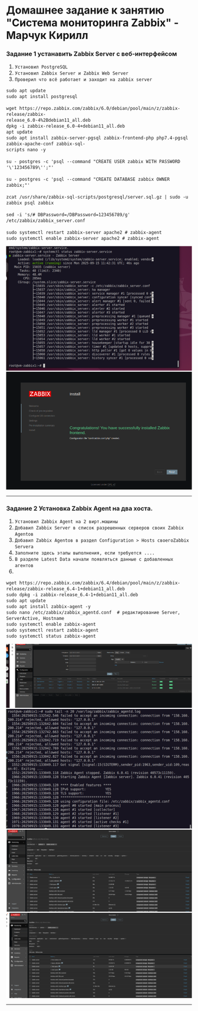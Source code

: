 # Домашнее задание к занятию "Система мониторинга Zabbix" - Марчук Кирилл



### Задание 1 устанавить  Zabbix Server c веб-интерфейсом


1. `Установил PostgreSQL`
2. `Установил Zabbix Server и Zabbix Web Server`
3. `Проверил что всё работает и заходит на zabbix server`


```
sudo apt update
sudo apt install postgresql

wget https://repo.zabbix.com/zabbix/6.0/debian/pool/main/z/zabbix-release/zabbix-
release_6.0-4%2Bdebian11_all.deb 
dpkg -i zabbix-release_6.0-4+debian11_all.deb
apt update
sudo apt install zabbix-server-pgsql zabbix-frontend-php php7.4-pgsql zabbix-apache-conf zabbix-sql-
scripts nano -y

su - postgres -c 'psql --command "CREATE USER zabbix WITH PASSWORD
'\'123456789\'';"'

su - postgres -c 'psql --command "CREATE DATABASE zabbix OWNER zabbix;"'

zcat /usr/share/zabbix-sql-scripts/postgresql/server.sql.gz | sudo -u zabbix psql zabbix

sed -i 's/# DBPassword=/DBPassword=123456789/g' /etc/zabbix/zabbix_server.conf

sudo systemctl restart zabbix-server apache2 # zabbix-agent
sudo systemctl enable zabbix-server apache2 # zabbix-agent
```


![Диагностика сервера zabbix](https://github.com/ottofonciceron-coder/hw-02.md/blob/main/проверка%20zabbix.png)
![Завершение установки и вход](https://github.com/ottofonciceron-coder/hw-02.md/blob/main/zabbixinst.png)

---

### Задание 2 Установка Zabbix Agent на два хоста.



1. `Установил Zabbix Agent на 2 вирт.машины`
2. `Добавил Zabbix Server в список разрешенных серверов своих Zabbix Agentов`
3. `Добавил Zabbix Agentов в раздел Configuration > Hosts своегоZabbix Servera`
4. `Заполните здесь этапы выполнения, если требуется ....`
5. `В разделе Latest Data начали появляться данные с добавленных агентов`
6. 

```
wget https://repo.zabbix.com/zabbix/6.4/debian/pool/main/z/zabbix-release/zabbix-release_6.4-1+debian11_all.deb
sudo dpkg -i zabbix-release_6.4-1+debian11_all.deb
sudo apt update
sudo apt install zabbix-agent -y
sudo nano /etc/zabbix/zabbix_agentd.conf  # редактирование Server, ServerActive, Hostname
sudo systemctl enable zabbix-agent
sudo systemctl restart zabbix-agent
sudo systemctl status zabbix-agent
```


![HOSTS](https://github.com/ottofonciceron-coder/hw-02.md/blob/main/Configuration%20%20Hosts.png)
![логи zabbix agent](https://github.com/ottofonciceron-coder/hw-02.md/blob/main/zabbix%20agent.png)
![Monitoring Latest data 1](https://github.com/ottofonciceron-coder/hw-02.md/blob/main/Monitoring%20%20Latest%20data%201.png)
![Monitoring  Latest data 2](https://github.com/ottofonciceron-coder/hw-02.md/blob/main/Monitoring%20%20Latest%20data%202.png)

---

